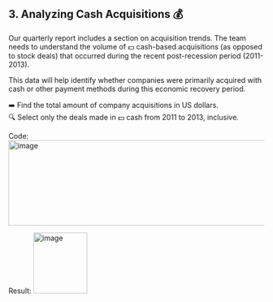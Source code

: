 ## 3. Analyzing Cash Acquisitions 💰

Our quarterly report includes a section on acquisition trends. The team needs to understand the volume of 💵 cash-based acquisitions (as opposed to stock deals) that occurred during the recent post-recession period (2011-2013).  

This data will help identify whether companies were primarily acquired with cash or other payment methods during this economic recovery period.  

➡️ Find the total amount of company acquisitions in US dollars.  
🔍 Select only the deals made in 💵 cash from 2011 to 2013, inclusive. 

Code: <img width="563" height="168" alt="image" src="https://github.com/user-attachments/assets/74d37a3a-446e-4a15-b5fa-29372f7ae663" />

Result: <img width="106" height="120" alt="image" src="https://github.com/user-attachments/assets/222dc9cb-4d28-4ff5-ba63-07ad175f4440" />

